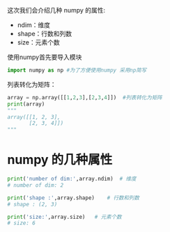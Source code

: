 这次我们会介绍几种 numpy 的属性:

- ndim：维度
- shape：行数和列数
- size：元素个数

使用numpy首先要导入模块

```python
import numpy as np #为了方便使用numpy 采用np简写
```
列表转化为矩阵：

```python
array = np.array([[1,2,3],[2,3,4]])  #列表转化为矩阵
print(array)
"""
array([[1, 2, 3],
       [2, 3, 4]])
"""
```
# numpy 的几种属性

```python
print('number of dim:',array.ndim)  # 维度
# number of dim: 2

print('shape :',array.shape)    # 行数和列数
# shape : (2, 3)

print('size:',array.size)   # 元素个数
# size: 6
```
